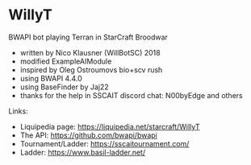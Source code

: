 # WillyT
BWAPI bot playing Terran in StarCraft Broodwar

- written by Nico Klausner (WillBotSC) 2018  
- modified ExampleAIModule  
- inspired by Oleg Ostroumovs bio+scv rush  
- using BWAPI 4.4.0  
- using BaseFinder by Jaj22  
- thanks for the help in SSCAIT discord chat: N00byEdge and others  

Links:

- Liquipedia page: https://liquipedia.net/starcraft/WillyT  
- The API: https://github.com/bwapi/bwapi  
- Tournament/Ladder: https://sscaitournament.com/  
- Ladder: https://www.basil-ladder.net/  

